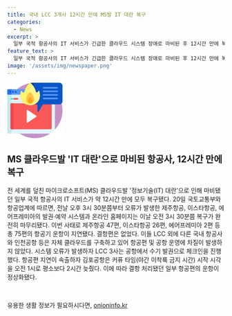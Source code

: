 ```yaml
---
title: 국내 LCC 3개사 12시간 만에 MS발 IT 대란 복구
categories:
  - News
excerpt: >
  일부 국적 항공사의 IT 서비스가 긴급한 클라우드 시스템 장애로 마비된 후 12시간 만에 복구되었다. 이에 따라 제주항공, 이스타항공, 에어프레미아 등의 발권 및 예약 시스템 및 온라인 홈페이지는 완전히 복구되었으며, 75편의 항공기 운항이 지연되었지만 결항된 편은 없었다. 이번 사태는 LCC 3사의 시스템 오류로 발생했으며, 다른 국내 항공사와 인천공항은 자체 클라우드를 운영하여 이로 인한 영향을 받지 않았다.
feature_text: >
  일부 국적 항공사의 IT 서비스가 긴급한 클라우드 시스템 장애로 마비된 후 12시간 만에 복구되었다. 이에 따라 제주항공, 이스타항공, 에어프레미아 등의 발권 및 예약 시스템 및 온라인 홈페이지는 완전히 복구되었으며, 75편의 항공기 운항이 지연되었지만 결항된 편은 없었다. 이번 사태는 LCC 3사의 시스템 오류로 발생했으며, 다른 국내 항공사와 인천공항은 자체 클라우드를 운영하여 이로 인한 영향을 받지 않았다.
image: '/assets/img/newspaper.png'
---
```


<p><img src="/assets/img/news.png" alt="rentncar 속보" /></p>

<h2 data-ke-size="size26">MS 클라우드발 'IT 대란'으로 마비된 항공사, 12시간 만에 복구</h2>

<p>전 세계를 덮친 마이크로소프트(MS) 클라우드발 '정보기술(IT) 대란'으로 인해 마비됐던 일부 국적 항공사의 IT 서비스가 약 12시간 만에 모두 복구됐다. 20일 국토교통부와 항공업계에 따르면, 전날 오후 3시 30분쯤부터 오류가 발생한 제주항공, 이스타항공, 에어프레미아의 발권·예약 시스템과 온라인 홈페이지는 이날 오전 3시 30분쯤 복구가 완전히 마무리됐다. 이번 사태로 제주항공 47편, 이스타항공 26편, 에어프레미아 2편 등 총 75편의 항공기 운항이 지연됐다. 결항편은 없었다. 이들 LCC 외에 다른 국내 항공사와 인천공항 등은 자체 클라우드를 구축하고 있어 항공편 및 공항 운영에 차질이 발생하지 않았다. 시스템 오류가 발생하자 LCC 3사는 공항에서 수기 발권으로 체크인을 진행했다. 항공편 지연이 속출하자 김포공항은 커퓨 타임(야간 이착륙 금지 시간) 시작 시각을 오전 1시로 평소보다 2시간 늦췄다. 이에 따라 결항 처리됐던 일부 항공편의 운항이 정상화됐다. </p>

<p data-ke-size="size16">&nbsp;</p>
유용한 생활 정보가 필요하시다면, <a href="https://onioninfo.kr" rel="dofollow">onioninfo.kr</a>


